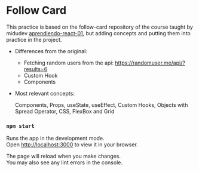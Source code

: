 # Follow Card

This practice is based on the follow-card repository of the course taught by midudev [aprendiendo-react-01](https://github.com/midudev/aprendiendo-react/blob/master/projects/01-twitter-follow-card/src/App.jsx), but adding concepts and putting them into practice in the project.

- Differences from the original:
    - Fetching random users from the api: https://randomuser.me/api/?results=6
    - Custom Hook
    - Components

- Most relevant concepts: 

    Components, Props, useState, useEffect, Custom Hooks, Objects with Spread Operator, CSS, FlexBox and Grid

### `npm start`

Runs the app in the development mode.\
Open [http://localhost:3000](http://localhost:3000) to view it in your browser.

The page will reload when you make changes.\
You may also see any lint errors in the console.
